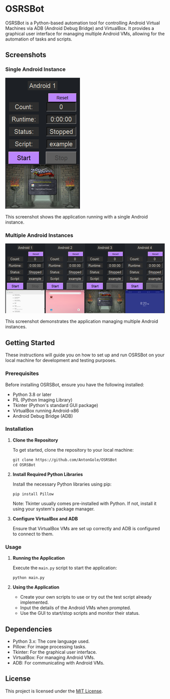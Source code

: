 # OSRSBot

OSRSBot is a Python-based automation tool for controlling Android Virtual Machines via ADB (Android Debug Bridge) and VirtualBox. It provides a graphical user interface for managing multiple Android VMs, allowing for the automation of tasks and scripts.


## Screenshots

### Single Android Instance

![Single Android Instance](/screenshots/SingleAndroid.png)

This screenshot shows the application running with a single Android instance.

### Multiple Android Instances

![Multiple Android Instances](/screenshots/MultipleAndroids.png)

This screenshot demonstrates the application managing multiple Android instances.

## Getting Started

These instructions will guide you on how to set up and run OSRSBot on your local machine for development and testing purposes.

### Prerequisites

Before installing OSRSBot, ensure you have the following installed:
- Python 3.8 or later
- PIL (Python Imaging Library)
- Tkinter (Python's standard GUI package)
- VirtualBox running Android-x86
- Android Debug Bridge (ADB)

### Installation

1. **Clone the Repository**

   To get started, clone the repository to your local machine:
   ```
   git clone https://github.com/AntonGole/OSRSBot
   cd OSRSBot
   ```

2. **Install Required Python Libraries**

   Install the necessary Python libraries using pip:
   ```
   pip install Pillow
   ```
   Note: Tkinter usually comes pre-installed with Python. If not, install it using your system's package manager.

3. **Configure VirtualBox and ADB**

   Ensure that VirtualBox VMs are set up correctly and ADB is configured to connect to them.

### Usage

1. **Running the Application**

   Execute the `main.py` script to start the application:
   ```
   python main.py
   ```

2. **Using the Application**

   - Create your own scripts to use or try out the test script already implemented.
   - Input the details of the Android VMs when prompted.
   - Use the GUI to start/stop scripts and monitor their status.

## Dependencies

- Python 3.x: The core language used.
- Pillow: For image processing tasks.
- Tkinter: For the graphical user interface.
- VirtualBox: For managing Android VMs.
- ADB: For communicating with Android VMs.

## License

This project is licensed under the [MIT License](LICENSE).
